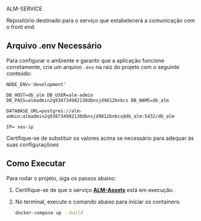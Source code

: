ALM-SERVICE

Repositório destinado para o serviço que estabelecerá a comunicação com o front end.

## Arquivo .env Necessário

Para configurar o ambiente e garantir que a aplicação funcione corretamente, crie um arquivo `.env` na raiz do projeto com o seguinte conteúdo:

```
NODE_ENV='development'

DB_HOST=db_alm DB_USER=alm-admin DB_PASS=almadmin2q938734982130dbnsjd9812bnkcs DB_NAME=db_alm

DATABASE_URL=postgres://alm-admin:almadmin2q938734982130dbnsjd9812bnkcs@db_alm:5432/db_alm

IP= seu-ip
```


Certifique-se de substituir os valores acima se necessário para adequar às suas configuraçõoes

## Como Executar

Para rodar o projeto, siga os passos abaixo:

1. Certifique-se de que o serviço **[ALM-Assets](https://github.com/EPS-ALM/alm-assets)** está em execução. 

2. No terminal, execute o comando abaixo para iniciar os containers:
   ```bash
   docker-compose up --build

